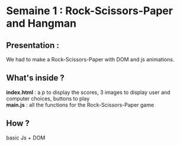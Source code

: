 # Semaine 1 : Rock-Scissors-Paper and Hangman

## Presentation :  
We had to make a Rock-Scissors-Paper with DOM and js animations.

## What's inside ?  
__index.html__ : a _p_ to display the scores, 3 images to display user and computer choices, buttons to play  
__main.js__ : all the functions for the Rock-Scissors-Paper game  

## How ?  
basic Js + DOM
